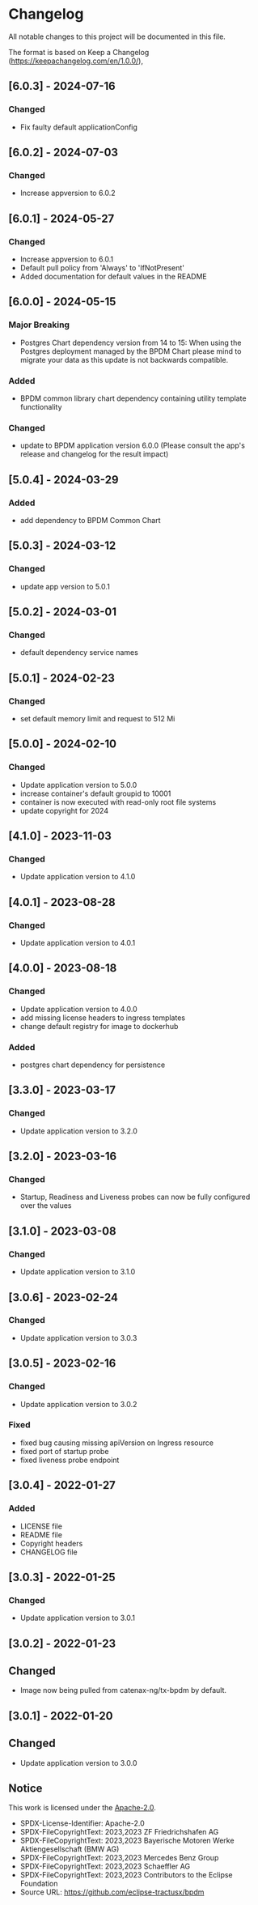 # Changelog

All notable changes to this project will be documented in this file.

The format is based on Keep a Changelog (https://keepachangelog.com/en/1.0.0/),

## [6.0.3] - 2024-07-16

### Changed

- Fix faulty default applicationConfig

## [6.0.2] - 2024-07-03

### Changed

- Increase appversion to 6.0.2

## [6.0.1] - 2024-05-27

### Changed

- Increase appversion to 6.0.1
- Default pull policy from 'Always' to 'IfNotPresent'
- Added documentation for default values in the README

## [6.0.0] - 2024-05-15

### Major Breaking

- Postgres Chart dependency version from 14 to 15: When using the Postgres deployment managed by the BPDM Chart please mind to migrate your data as this update is not backwards compatible.

### Added

- BPDM common library chart dependency containing utility template functionality

### Changed

- update to BPDM application version 6.0.0 (Please consult the app's release and changelog for the result impact)

## [5.0.4] - 2024-03-29

### Added

- add dependency to BPDM Common Chart

## [5.0.3] - 2024-03-12

### Changed

- update app version to 5.0.1

## [5.0.2] - 2024-03-01

### Changed

- default dependency service names

## [5.0.1] - 2024-02-23

### Changed

- set default memory limit and request to 512 Mi

## [5.0.0] - 2024-02-10

### Changed

- Update application version to 5.0.0
- increase container's default groupid to 10001
- container is now executed with read-only root file systems
- update copyright for 2024

## [4.1.0] - 2023-11-03

### Changed

- Update application version to 4.1.0

## [4.0.1] - 2023-08-28

### Changed

- Update application version to 4.0.1

## [4.0.0] - 2023-08-18

### Changed

- Update application version to 4.0.0
- add missing license headers to ingress templates
- change default registry for image to dockerhub

### Added

- postgres chart dependency for persistence

## [3.3.0] - 2023-03-17

### Changed

- Update application version to 3.2.0

## [3.2.0] - 2023-03-16

### Changed

- Startup, Readiness and Liveness probes can now be fully configured over the values

## [3.1.0] - 2023-03-08

### Changed

- Update application version to 3.1.0

## [3.0.6] - 2023-02-24

### Changed

- Update application version to 3.0.3

## [3.0.5] - 2023-02-16

### Changed

- Update application version to 3.0.2

### Fixed

- fixed bug causing missing apiVersion on Ingress resource
- fixed port of startup probe
- fixed liveness probe endpoint

## [3.0.4] - 2022-01-27

### Added

- LICENSE file
- README file
- Copyright headers
- CHANGELOG file

## [3.0.3] - 2022-01-25

### Changed

- Update application version to 3.0.1

## [3.0.2] - 2022-01-23

## Changed

- Image now being pulled from catenax-ng/tx-bpdm by default.

## [3.0.1] - 2022-01-20

## Changed

- Update application version to 3.0.0

## Notice

This work is licensed under the [Apache-2.0](https://www.apache.org/licenses/LICENSE-2.0).

- SPDX-License-Identifier: Apache-2.0
- SPDX-FileCopyrightText: 2023,2023 ZF Friedrichshafen AG
- SPDX-FileCopyrightText: 2023,2023 Bayerische Motoren Werke Aktiengesellschaft (BMW AG)
- SPDX-FileCopyrightText: 2023,2023 Mercedes Benz Group
- SPDX-FileCopyrightText: 2023,2023 Schaeffler AG
- SPDX-FileCopyrightText: 2023,2023 Contributors to the Eclipse Foundation
- Source URL: https://github.com/eclipse-tractusx/bpdm
